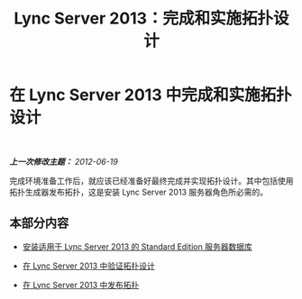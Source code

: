 ﻿---
title: Lync Server 2013：完成和实施拓扑设计
TOCTitle: 完成和实施拓扑设计
ms:assetid: 0d84dc98-de6f-4c85-b3f8-0b07d10dbcfc
ms:mtpsurl: https://technet.microsoft.com/zh-cn/library/Gg398178(v=OCS.15)
ms:contentKeyID: 49311991
ms.date: 05/19/2016
mtps_version: v=OCS.15
ms.translationtype: HT
---

# 在 Lync Server 2013 中完成和实施拓扑设计

 

_**上一次修改主题：** 2012-06-19_

完成环境准备工作后，就应该已经准备好最终完成并实现拓扑设计。其中包括使用 拓扑生成器发布拓扑，这是安装 Lync Server 2013 服务器角色所必需的。

## 本部分内容

  - [安装适用于 Lync Server 2013 的 Standard Edition 服务器数据库](lync-server-2013-install-standard-edition-server-database.md)

  - [在 Lync Server 2013 中验证拓扑设计](lync-server-2013-verify-the-topology-design.md)

  - [在 Lync Server 2013 中发布拓扑](lync-server-2013-publish-the-topology.md)

